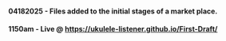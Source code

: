 #### 04182025 - Files added to the initial stages of a market place.
#### 1150am - Live @ https://ukulele-listener.github.io/First-Draft/
